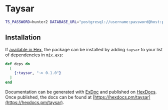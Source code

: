 # Taysar

```bash
TS_PASSWORD=hunter2 DATABASE_URL="postgresql://username:password@host:port/db" iex -S mix
```

## Installation

If [available in Hex](https://hex.pm/docs/publish), the package can be installed
by adding `taysar` to your list of dependencies in `mix.exs`:

```elixir
def deps do
  [
    {:taysar, "~> 0.1.0"}
  ]
end
```

Documentation can be generated with [ExDoc](https://github.com/elixir-lang/ex_doc)
and published on [HexDocs](https://hexdocs.pm). Once published, the docs can
be found at [https://hexdocs.pm/taysar](https://hexdocs.pm/taysar).

